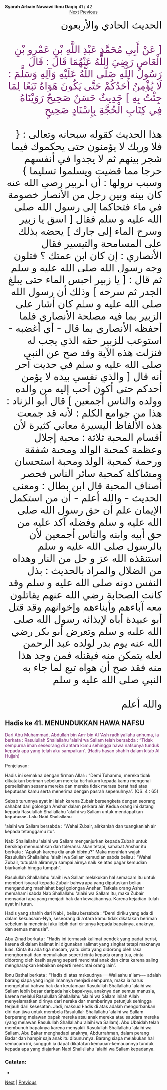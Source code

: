 <tr><td align=center><b>Syarah Arbain Nawawi Ibnu Daqiq</b> 41 / 42<br></td></tr><tr><td valign=top><center><a href='42'>Next</a>   <a href='40'>Previous</a></center><section class='nass'><p lang='ar' dir='rtl' align=right><font size=6> الحديث الحادي والأربعون <br />
<br />
<font color="#77216F">[ عَنْ أَبِي مُحَمَّدٍ عَبْدِ اللَّهِ بْنِ عَمْرِو بْنِ الْعَاصِ رَضِيَ اللَّهُ عَنْهُمَا قَالَ : قَالَ رَسُولُ اللَّهِ صَلَّى اللَّهُ عَلَيْهِ وَآلِهِ وَسَلَّمَ : لَا يُؤْمِنُ أَحَدُكُمْ حَتَّى يَكُونَ هَوَاهُ تَبَعًا لِمَا جِئْتُ بِهِ ] حَدِيثٌ حَسَنٌ صَحِيحٌ رَوَيْنَاهُ فِي كِتَابِ الْحُجَّةِ بِإِسْنَادٍ صَحِيحٍ</font> <br />
<br />
هذا الحديث كقوله سبحانه وتعالى : { فلا وربك لا يؤمنون حتى يحكموك فيما شجر بينهم ثم لا يجدوا في أنفسهم حرجا مما قضيت ويسلموا تسليما } وسبب نزولها : أن الزبير رضي الله عنه كان بينه وبين رجل من الأنصار خصومة في ماء فتحاكما إلى رسول الله صلى الله عليه و سلم فقال [ اسق يا زبير وسرح الماء إلى جارك ] يحضه بذلك على المسامحة والتيسير فقال الأنصاري : إن كان ابن عمتك ؟ فتلون وجه رسول الله صلى الله عليه و سلم ثم قال : [ يا زبير احبس الماء حتى يبلغ الجدر ثم سرحه ] وذلك أن رسول الله صلى الله عليه و سلم كان أشار على الزبير بما فيه مصلحة الأنصاري فلما أحفظه الأنصاري بما قال - أي أغضبه - استوعب للزبير حقه الذي يجب له فنزلت هذه الآية وقد صح عن النبي صلى الله عليه و سلم في حديث آخر أنه قال [ والذي نفسي بيده لا يؤمن أحدكم حتى أكون أحب إليه من والده وولده والناس أجمعين ] قال أبو الزناد : هذا من جوامع الكلم : لأنه قد جمعت هذه الألفاظ اليسيرة معاني كثيرة لأن أقسام المحبة ثلاثة : محبة إجلال وعظمة كمحبة الوالد ومحبة شفقة ورحمة كمحبة الولد ومحبة استحسان ومشاكلة كمحبة سائر الناس فحصر أصناف المحبة قال ابن بطال : ومعنى الحديث - والله أعلم - أن من استكمل الإيمان علم أن حق رسول الله صلى الله عليه و سلم وفضله آكد عليه من حق أبيه وابنه والناس أجمعين لأن بالرسول صلى الله عليه و سلم استنقذه الله عز و جل من النار وهداه من الضلال والمراد بالحديث : بذل النفس دونه صلى الله عليه و سلم وقد كانت الصحابة رضي الله عنهم يقاتلون معه آباءهم وأبناءهم وإخوانهم وقد قتل أبو عبيدة أباه لإيذائه رسول الله صلى الله عليه و سلم وتعرض أبو بكر رضي الله عنه يوم بدر لولده عبد الرحمن لعله يتمكن منه فيقتله فمن وجد هذا منه فقد صح أن هواه تبع لما جاء به النبي صلى الله عليه و سلم <br />
<br />
والله أعلم <br />
</font></p></section>

<div markdown="1">

## Hadis ke 41. MENUNDUKKAN HAWA NAFSU

<font color="#77216F">
Dari Abu Muhammad, Abdullah bin Amr bin Al 'Ash radhiyallahu anhuma, ia berkata : Rasulullah Shallallahu 'alaihi wa Sallam telah bersabda : “Tidak sempurna iman seseorang di antara kamu sehingga hawa nafsunya tunduk kepada apa yang telah aku sampaikan”. (Hadis hasan shahih dalam kitab Al Hujjah)
</font>


Penjelasan:

Hadis ini semakna dengan firman Allah : “Demi Tuhanmu, mereka tidak dikatakan beriman sebelum mereka berhukum kepada kamu mengenai perselisihan sesama mereka dan mereka tidak merasa berat hati atas keputusan kamu serta menerima dengan pasrah sepenuhnya”. (QS. 4 : 65)

Sebab turunnya ayat ini ialah karena Zubair bersengketa dengan seorang sahabat dari golongan Anshar dalam perkara air. Kedua orang ini datang kepada Rasulullah Shallallahu 'alaihi wa Sallam untuk mendapatkan keputusan. Lalu Nabi Shallallahu

'alaihi wa Sallam bersabda : “Wahai Zubair, alirkanlah dan tuangkanlah air kepada tetanggamu itu”.

Nabi Shallallahu 'alaihi wa Sallam menganjurkan kepada Zubair untuk bersikap memudahkan dan toleransi. Akan tetapi, sahabat Anshar itu berkata : “Apakah karena dia  anak  bibimu?”  Maka  merahlah  wajah  Rasulullah Shallallahu 'alaihi  wa  Sallam kemudian sabda beliau : “Wahai Zubair, tutuplah alirannya sampai airnya naik ke atas pagar kemudian biarkanlah hingga tumpah”.

Rasulullah Shallallahu 'alaihi wa Sallam melakukan hal semacam itu untuk memberi isyarat kepada Zubair bahwa apa yang diputuskan beliau mengandung mashlahat bagi golongan Anshar. Tatkala orang Ashar memahami sabda Nab Shallallahu 'alaihi wa Sallam itu, maka Zubair menyadari apa yang menjadi hak dan kewajibannya. Karena kejadian itulah ayat ini turun.

Hadis yang shahih dari Nabi , beliau bersabda : “Demi diriku yang ada di dalam kekuasaan-Nya, seseorang di antara kamu tidak dikatakan beriman sebelum ia mencintai aku lebih dari cintanya kepada bapaknya, anaknya, dan semua manusia”.

Abu Zinad berkata : “Hadis ini termasuk kalimat pendek yang padat berisi, karena di dalam kalimat ini digunakan kalimat yang singkat tetapi maknanya luas. Cinta itu ada tiga macam, yaitu cinta yang didorong oleh rasa menghormati dan memuliakan seperti cinta kepada orang tua, cinta didorong oleh kasih sayang seperti mencintai anak dan cinta karena saling mengharapkan kebaikan seperti mencintai orang lain”.

Ibnu Bathal berkata : “Hadis di atas maksudnya ---Wallaahu a'lam--- adalah barang siapa yang ingin imannya menjadi sempurna, maka ia harus mengetahui bahwa hak dan keutamaan Rasulullah Shallallahu 'alaihi wa Sallam lebih besar daripada hak bapaknya, anaknya dan semua manusia, karena melalui Rasulullah Shallallahu 'alaihi wa Sallam inilah Allah menyelamatkan dirinya dari neraka dan memberinya petunjuk sehingga terjauh dari kesesatan. Jadi, maksud Hadis di atas adalah mengorbankan diri dan jiwa untuk membela Rasulullah Shallallahu 'alaihi wa Sallam berperang melawan bapak mereka atau anak mereka atau saudara mereka (yang melawan Rasulullah Shallallahu 'alaihi wa Sallam). Abu Ubaidah telah membunuh bapaknya karena menyakiti Rasulullah Shallallahu 'alaihi wa Sallam. Abu Bakar menghadapi anaknya, Abdurrahman, dalam perang Badar dan hampir saja anak itu dibunuhnya. Barang siapa melakukan  hal  semacam  ini,  sungguh  ia  dapat  dikatakan  kemauan-kemauannya tunduk kepada apa yang diajarkan Nabi Shallallahu 'alaihi wa Sallam kepadanya.

### Catatan: 
- 
[Next](42) | [Previous](40)
</div>